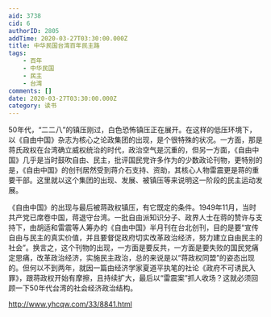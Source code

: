 ```yaml
---
aid: 3738
cid: 6
authorID: 2805
addTime: 2020-03-27T03:30:00.000Z
title: 中华民国台湾百年民主路
tags:
    - 百年
    - 中华民国
    - 民主
    - 台湾
comments: []
date: 2020-03-27T03:30:00.000Z
category: 读书
---
```


50年代，“二二八”的镇压刚过，白色恐怖镇压正在展开。在这样的低压环境下，以《自由中国》杂志为核心之论政集团的出现，是个很特殊的状况。一方面，那是蒋氏政权在台湾确立威权统治的时代，政治空气是沉重的，但另一方面，《自由中国》几乎是当时鼓吹自由、民主，批评国民党许多作为的少数政论刊物，更特别的是，《自由中国》的创刊居然受到蒋介石支持、资助，其核心人物雷震更是蒋的重要干部。这里就以这个集团的出现、发展、被镇压等来说明这一阶段的民主运动发展。

《自由中国》的出现与最后被蒋政权镇压，有它既定的条件。1949年11月，当时共产党已席卷中国，蒋退守台湾。一批自由派知识分子、政界人士在蒋的赞许与支持下，由胡适和雷震等人筹办的《自由中国》半月刊在台北创刊，目的是要“宣传自由与民主的真实价值，并且要督促政府切实改革政治经济，努力建立自由民主的社会”。换言之，这个刊物的出现，一方面是要反共，一方面是要失败的国民党痛定思痛，改革政治经济，实施民主政治，总的来说是以“蒋政权同盟”的姿态出现的。但何以不到两年，就因一篇由经济学家夏道平执笔的社论《政府不可诱民入罪》，跟蒋政权开始有摩擦，且持续扩大，最后以“雷震案”抓人收场？这就必须回顾一下50年代台湾的社会经济政治结构。

http://www.yhcqw.com/33/8841.html
